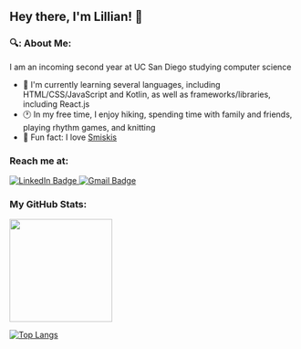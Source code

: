 ## Hey there, I'm Lillian! 👋

### 🔍: About Me: 
I am an incoming second year at UC San Diego studying computer science 
- 🌱 I'm currently learning several languages, including HTML/CSS/JavaScript and Kotlin, as well as frameworks/libraries, including React.js 
- 🕐 In my free time, I enjoy hiking, spending time with family and friends, playing rhythm games, and knitting 
- 🌟 Fun fact: I love [Smiskis](https://smiski.com/e/smiski/)

### Reach me at: 
<div id="badges">
  <a href="https://www.linkedin.com/in/lillianmho/"> 
    <img src="https://img.shields.io/badge/LinkedIn-blue?style=for-the-badge&logo=linkedin&logoColor=white" alt="LinkedIn Badge"/> 
  </a> 
  <a href="mailto:holillian5@gmail.com">
    <img src="https://img.shields.io/badge/Gmail-D14836?style=for-the-badge&logo=gmail&logoColor=white" alt="Gmail Badge"/> 
  </a>
</div>

### My GitHub Stats:

 <img height="180em" src="https://github-readme-stats.vercel.app/api?username=LillianHo5&show_icons=true&hide_border=true&&count_private=true&include_all_commits=true&hide=contribs,prs,stars" />

[![Top Langs](https://github-readme-stats.vercel.app/api/top-langs/?username=LillianHo5&layout=compact)](https://github.com/anuraghazra/github-readme-stats)
